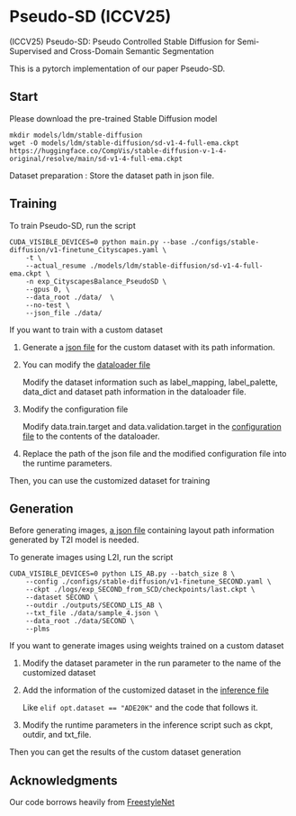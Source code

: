 # Pseudo-SD (ICCV25) 
(ICCV25) Pseudo-SD: Pseudo Controlled Stable Diffusion for Semi-Supervised and Cross-Domain Semantic Segmentation


This is a pytorch implementation of our paper Pseudo-SD.

## Start

Please download the pre-trained Stable Diffusion model
```
mkdir models/ldm/stable-diffusion
wget -O models/ldm/stable-diffusion/sd-v1-4-full-ema.ckpt https://huggingface.co/CompVis/stable-diffusion-v-1-4-original/resolve/main/sd-v1-4-full-ema.ckpt
```

Dataset preparation : Store the dataset path in json file.


## Training

To train Pseudo-SD, run the script [](./sample_Cityscapes_pseudo_balance_rate_clasee.sh)
```shell
CUDA_VISIBLE_DEVICES=0 python main.py --base ./configs/stable-diffusion/v1-finetune_Cityscapes.yaml \
    -t \
    --actual_resume ./models/ldm/stable-diffusion/sd-v1-4-full-ema.ckpt \
    -n exp_CityscapesBalance_PseudoSD \
    --gpus 0, \
    --data_root ./data/  \
    --no-test \
    --json_file ./data/
```
If you want to train with a custom dataset
1. Generate a [json file](./data/SECOND_train_0.8.json) for the custom dataset with its path information.
2. You can modify the [dataloader file](./ldm/data/SECOND.py)

    Modify the dataset information such as label_mapping, label_palette, data_dict and dataset path information in the dataloader file.
3. Modify the configuration file

    Modify data.train.target and data.validation.target in the [configuration file](./configs/stable-diffusion/v1-finetune_SECOND.yaml) to the contents of the dataloader.
4. Replace the path of the json file and the modified configuration file into the runtime parameters.

Then, you can use the customized dataset for training


## Generation

Before generating images, [a json file](./data/sample_4.json) containing layout path information generated by T2I model is needed.

To generate images using L2I, run the script [](./sample_SECOND_AB.sh)
```shell
CUDA_VISIBLE_DEVICES=0 python LIS_AB.py --batch_size 8 \
    --config ./configs/stable-diffusion/v1-finetune_SECOND.yaml \
    --ckpt ./logs/exp_SECOND_from_SCD/checkpoints/last.ckpt \
    --dataset SECOND \
    --outdir ./outputs/SECOND_LIS_AB \
    --txt_file ./data/sample_4.json \
    --data_root ./data/SECOND \
    --plms
```

If you want to generate images using weights trained on a custom dataset
1. Modify the dataset parameter in the run parameter to the name of the customized dataset
2. Add the information of the customized dataset in the [inference file](./LIS_AB.py)

    Like `elif opt.dataset == "ADE20K"` and the code that follows it.
3. Modify the runtime parameters in the inference script such as ckpt, outdir, and txt_file.

Then you can get the results of the custom dataset generation


## Acknowledgments
Our code borrows heavily from [FreestyleNet](https://github.com/essunny310/FreestyleNet)

